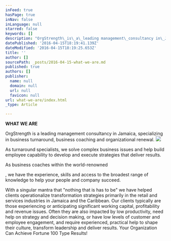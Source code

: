 ```yaml
---
inFeed: true
hasPage: true
inNav: false
inLanguage: null
starred: false
keywords: []
description: "OrgStrength\_is\_a\_leading management\_consultancy in\_Jamaica,\_specializing in\_business turnaround, business coaching\_and organizational renewal.\_\_"
datePublished: '2016-04-15T18:19:41.139Z'
dateModified: '2016-04-15T18:19:25.653Z'
title: ''
author: []
sourcePath: _posts/2016-04-15-what-we-are.md
published: true
authors: []
publisher:
  name: null
  domain: null
  url: null
  favicon: null
url: what-we-are/index.html
_type: Article

---
```

**WHAT WE ARE**

OrgStrength is a leading management consultancy in Jamaica, specializing in business turnaround, business coaching and organizational renewal.  ![](https://the-grid-user-content.s3-us-west-2.amazonaws.com/bac16a7c-60de-44d2-9e7a-3d1af7a62e07.jpg)

As turnaround specialists, we solve complex business issues and help build employee capability to develop and execute strategies that deliver results. 

As business coaches within the world-renowned

, we have the experience, skills and access to the broadest range of knowledge to help your people and company succeed.

With a singular mantra that "nothing that is has to be" we have helped clients operationalize transformation strategies primarily in the retail and services industries in Jamaica and the Caribbean. Our clients typically are those experiencing or anticipating significant working capital, profitability and revenue issues.  Often they are also impacted by low productivity, need help on strategy and decision making, or have low levels of customer and employee engagement, and require experienced, practical help to shape their culture, transform leadership and deliver results.  Your Organization Can Achieve Fortune 100 Type Results!
